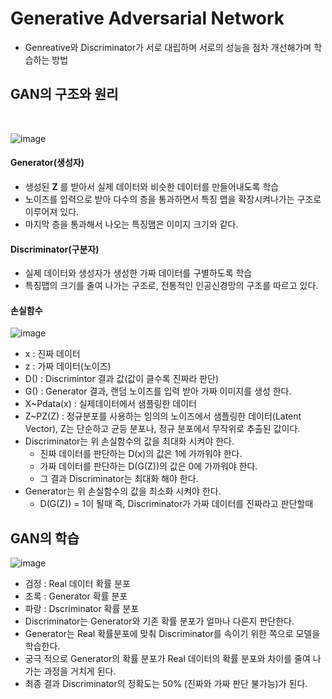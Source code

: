 # Generative Adversarial Network
- Genreative와 Discriminator가 서로 대립하며 서로의 성능을 점차 개선해가며 학습하는 방법

## GAN의 구조와 원리
<br>

![image](https://img1.daumcdn.net/thumb/R1280x0/?scode=mtistory2&fname=https%3A%2F%2Fblog.kakaocdn.net%2Fdn%2FdsLkY2%2FbtqDx6ibwSp%2FFKgJojS3w2gsh9EP1XYVuK%2Fimg.png)
<br>

#### Generator(생성자)
- 생성된 **Z** 를 받아서 실제 데이터와 비슷한 데이터를 만들어내도록 학습
- 노이즈를 입력으로 받아 다수의 층을 통과하면서 특징 맵을 확장시켜나가는 구조로 이루어져 있다.
- 마지막 층을 통과해서 나오는 특징맴은 이미지 크기와 같다.

#### Discriminator(구분자)
- 실제 데이터와 생성자가 생성한 가짜 데이터를 구별하도록 학습
- 특징맵의 크기를 줄여 나가는 구조로, 전통적인 인공신경망의 구조를 따르고 있다.

#### 손실함수
![image](https://img1.daumcdn.net/thumb/R1280x0/?scode=mtistory2&fname=https%3A%2F%2Fblog.kakaocdn.net%2Fdn%2Fdo2VM7%2FbtrrKIzYQxX%2FggLoXmWqqPtmeWSNPsyEu1%2Fimg.png)
- x : 진짜 데이터
- z : 가짜 데이터(노이즈)
- D() : Discrimintor 결과 값(값이 클수록 진짜라 판단)
- G() : Generator 결과, 랜덤 노이즈를 입력 받아 가짜 이미지를 생성 한다.
- X~Pdata(x) : 실제데이터에서 샘플링한 데이터 
- Z~PZ(Z) : 정규분포를 사용하는 임의의 노이즈에서 샘플링한 데이터(Latent Vector), Z는 단순하고 균등 분포나, 정규 분포에서 무작위로 추출된 값이다.
- Discriminator는 위 손실함수의 값을 최대화 시켜야 한다.
  - 진짜 데이터를 판단하는 D(x)의 값은 1에 가까워야 한다.
  - 가짜 데이터를 판단하는 D(G(Z))의 값은 0에 가까워야 한다.
  - 그 결과 Discriminator는 최대화 해야 한다. 
- Generator는 위 손실함수의 값을 최소화 시켜야 한다.
  - D(G(Z)) = 1이 될때 즉, Discriminator가 가짜 데이터를 진짜라고 판단할때

## GAN의 학습

![image](https://img1.daumcdn.net/thumb/R1280x0/?scode=mtistory2&fname=https%3A%2F%2Fblog.kakaocdn.net%2Fdn%2FbRwvnH%2FbtqDzkNAl8w%2FxRJmkKhyZLCATOxU6nMk2K%2Fimg.png)
- 검정 : Real 데이터 확률 분포
- 초록 : Generator 확률 분포
- 파랑 : Dscriminator 확률 분포
- Discriminator는 Generator와 기존 확률 분포가 얼마나 다른지 판단한다.
- Generator는 Real 확률분포에 맞춰 Discriminator를 속이기 위한 쪽으로 모델을 학습한다.
- 궁극 적으로 Generator의 확률 분포가 Real 데이터의 확률 분포와 차이를 줄여 나가는 과정을 거치게 된다.
- 최종 결과 Discriminator의 정확도는 50% (진짜와 가짜 판단 불가능)가 된다.